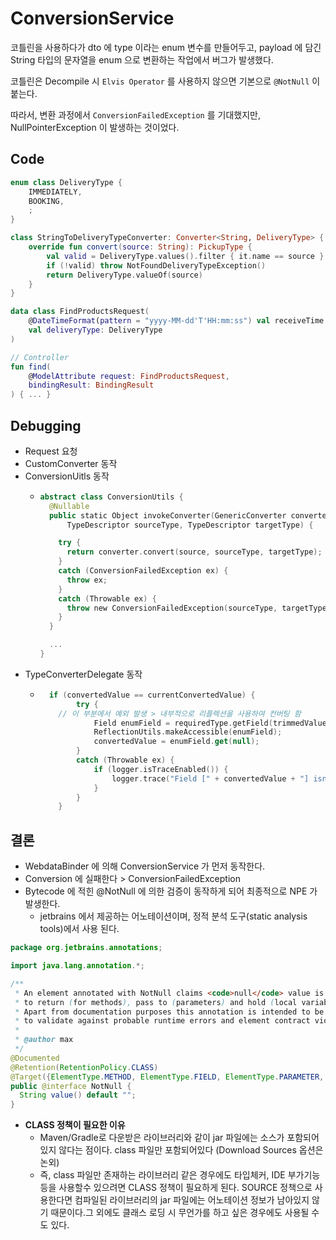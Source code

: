 # ConversionService

코틀린을 사용하다가 dto 에 type 이라는 enum 변수를 만들어두고, payload 에 담긴 String 타입의 문자열을 enum 으로 변환하는 작업에서 버그가 발생했다.

코틀린은 Decompile 시 `Elvis Operator` 를 사용하지 않으면 기본으로 `@NotNull` 이 붙는다.

따라서, 변환 과정에서 `ConversionFailedException` 를 기대했지만, NullPointerException 이 발생하는 것이었다.

## Code

```kotlin
enum class DeliveryType {
    IMMEDIATELY,
    BOOKING,
    ;
}

class StringToDeliveryTypeConverter: Converter<String, DeliveryType> {
    override fun convert(source: String): PickupType {
        val valid = DeliveryType.values().filter { it.name == source }.toList().isNotEmpty()
        if (!valid) throw NotFoundDeliveryTypeException()
        return DeliveryType.valueOf(source)
    }
}
```

```kotlin
data class FindProductsRequest(
    @DateTimeFormat(pattern = "yyyy-MM-dd'T'HH:mm:ss") val receiveTime: LocalDateTime?,
    val deliveryType: DeliveryType
)
```

```kotlin
// Controller 
fun find(
    @ModelAttribute request: FindProductsRequest,
    bindingResult: BindingResult
) { ... }
```

## Debugging

- Request 요청
- CustomConverter 동작
- ConversionUitls 동작
  - ```kotlin
    abstract class ConversionUtils {
      @Nullable
      public static Object invokeConverter(GenericConverter converter, @Nullable Object source,
          TypeDescriptor sourceType, TypeDescriptor targetType) {

        try {
          return converter.convert(source, sourceType, targetType);
        }
        catch (ConversionFailedException ex) {
          throw ex;
        }
        catch (Throwable ex) {
          throw new ConversionFailedException(sourceType, targetType, source, ex);
        }
      }

      ...
    }
    ```
- TypeConverterDelegate 동작
  - ```kotlin
      if (convertedValue == currentConvertedValue) {
			try {
        // 이 부분에서 예외 발생 > 내부적으로 리플렉션을 사용하여 컨버팅 함
				Field enumField = requiredType.getField(trimmedValue);
				ReflectionUtils.makeAccessible(enumField);
				convertedValue = enumField.get(null);
			}
			catch (Throwable ex) {
				if (logger.isTraceEnabled()) {
					logger.trace("Field [" + convertedValue + "] isn't an enum value", ex);
				}
			}
		}
    ```
 
 ## 결론
 
 - WebdataBinder 에 의해 ConversionService 가 먼저 동작한다.
 - Conversion 에 실패한다 > ConversionFailedException
 - Bytecode 에 적힌 @NotNull 에 의한 검증이 동작하게 되어 최종적으로 NPE 가 발생한다.
 	- jetbrains 에서 제공하는 어노테이션이며, 정적 분석 도구(static analysis tools)에서 사용 된다.

```java
package org.jetbrains.annotations;

import java.lang.annotation.*;

/**
 * An element annotated with NotNull claims <code>null</code> value is <em>forbidden</em>
 * to return (for methods), pass to (parameters) and hold (local variables and fields).
 * Apart from documentation purposes this annotation is intended to be used by static analysis tools
 * to validate against probable runtime errors and element contract violations.
 *
 * @author max
 */
@Documented
@Retention(RetentionPolicy.CLASS)
@Target({ElementType.METHOD, ElementType.FIELD, ElementType.PARAMETER, ElementType.LOCAL_VARIABLE})
public @interface NotNull {
  String value() default "";
}
```

- __CLASS 정책이 필요한 이유__
	- Maven/Gradle로 다운받은 라이브러리와 같이 jar 파일에는 소스가 포함되어있지 않다는 점이다. class 파일만 포함되어있다 (Download Sources 옵션은 논외)
	- 즉, class 파일만 존재하는 라이브러리 같은 경우에도 타입체커, IDE 부가기능 등을 사용할수 있으려면 CLASS 정책이 필요하게 된다. SOURCE 정책으로 사용한다면 컴파일된 라이브러리의 jar 파일에는 어노테이션 정보가 남아있지 않기 때문이다.그 외에도 클래스 로딩 시 무언가를 하고 싶은 경우에도 사용될 수도 있다.
